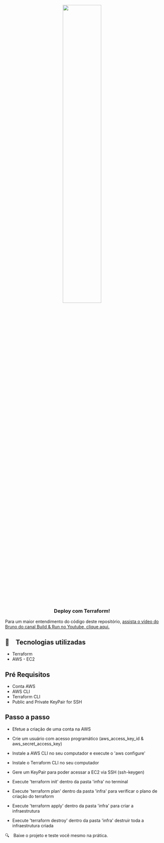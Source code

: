 <p align="center" width="100%">
    <img width="50%" src="https://github.com/buildrun-tech/buildrun-terraform-ec2-ssh-exemplo/blob/main/images/logoterraform.png"> 
</p>


<h3 align="center">
  Deploy com Terraform!
</h3>

Para um maior entendimento do código deste repositório, [assista o vídeo do Bruno do canal Build & Run no Youtube, clique aqui.](https://www.youtube.com/watch?v=IBhao06sYek)


## :rocket: Tecnologias utilizadas

* Terraform
* AWS - EC2

## Pré Requisitos

- Conta AWS
- AWS CLI
- Terraform CLI
- Public and Private KeyPair for SSH

## Passo a passo

- Efetue a criação de uma conta na AWS
- Crie um usuário com acesso programático (aws_access_key_id & aws_secret_access_key)
- Instale a AWS CLI no seu computador e execute o 'aws configure'
- Instale o Terraform CLI no seu computador
- Gere um KeyPair para poder acessar a EC2 via SSH (ssh-keygen)
- Execute 'terraform init' dentro da pasta 'infra' no terminal
- Execute 'terraform plan' dentro da pasta 'infra' para verificar o plano de criação do terraform

- Execute 'terraform apply' dentro da pasta 'infra' para criar a infraestrutura
- Execute 'terraform destroy' dentro da pasta 'infra' destruir toda a infraestrutura criada

:mag: Baixe o projeto e teste você mesmo na prática.
